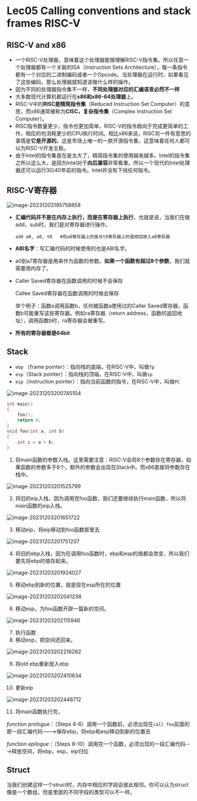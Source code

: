 # Lec05 Calling conventions and stack frames RISC-V

## RISC-V and x86

* 一个RISC-V处理器，意味着这个处理器能够理解RISC-V指令集。所以任意一个处理器都有一个关联的ISA（Instruction Sets Architecture），每一条指令都有一个对应的二进制编码或者一个Opcode。当处理器在运行时，如果看见了这些编码，那么处理器就知道该做什么样的操作。
* 因为不同的处理器指令集不一样，**不同处理器对应的汇编语言必然不一样**
* 大多数现代计算机都运行在**x86和x86-64处理器**上。
* RISC-V中的**RISC是精简指令集**（Reduced Instruction Set Computer）的意思，而x86通常被称为**CISC，复杂指令集**（Complex Instruction Set Computer）。
* RISC指令数量更少，指令也更加简单，RISC-V的指令趋向于完成更简单的工作，相应的也消耗更少的CPU执行时间。相比x86来说，RISC另一件有意思的事情是**它是开源的**。这是市场上唯一的一款开源指令集，这意味着任何人都可以为RISC-V开发主板。
* 由于Intel的指令集是在是太大了，精简指令集的使用越来越多。Intel的指令集之所以这么大，是因为Intel对于**向后兼容**非常看重。所以一个现代的Intel处理器还可以运行30/40年前的指令。Intel并没有下线任何指令。

## RISC-V寄存器

![image-20231203195758858](https://raw.githubusercontent.com/ZhouYixiuuuu/picture/master/imgs/202312031958462.png)

* **汇编代码并不是在内存上执行，而是在寄存器上执行**，也就是说，当我们在做add，sub时，我们是对寄存器进行操作。

  ```assembly
  add a0, a0, t0   #将a0寄存器上的值与t0寄存器上的值相加放入a0寄存器
  ```

* **ABI名字**：写汇编代码的时候使用的也是ABI名字。

* a0到a7寄存器是用来作为函数的参数。**如果一个函数有超过8个参数**，我们就需要用内存了。

* Caller Saved寄存器在函数调用的时候不会保存

  Callee Saved寄存器在函数调用的时候会保存

  举个例子：函数a调用函数b，任何被函数a使用过的Caller Saved寄存器，函数b可能重写这些寄存器。例如ra寄存器（return address，函数的返回地址），调用函数b时，ra寄存器会被重写。

* **所有的寄存器都是64bit**

## Stack

[参考]: https://textbook.cs161.org/memory-safety/x86.html

* `ebp` （frame pointer）：指向栈的底端，在RISC-V中，叫做`fp`
* `esp`（Stack pointer）：指向栈的顶端，在RISC-V中，叫做`sp`
* `eip`（instruction pointer）：指向当前函数的指令，在RISC-V中，叫做`PC`

![image-20231203200745104](https://raw.githubusercontent.com/ZhouYixiuuuu/picture/master/imgs/202312032007942.png)

```c
int main()
{
    foo();
    return 0;
}
void foo(int a, int b)
{
    int c = a + b;
}
```

1. 将main函数的参数入栈。这里需要注意：RISC-V会将8个参数存在寄存器，如果函数的参数多于8个，额外的参数会出现在Stack中。而x86直接将参数存在栈中。

![image-20231203201525799](https://raw.githubusercontent.com/ZhouYixiuuuu/picture/master/imgs/202312032015370.png)

2. 将旧的eip入栈，因为调用完foo函数，我们还要继续执行main函数，所以将main函数的eip入栈。

![image-20231203201651722](https://raw.githubusercontent.com/ZhouYixiuuuu/picture/master/imgs/202312032016005.png)

3. 移动eip，将eip移动到foo函数那里去

![image-20231203201751207](https://raw.githubusercontent.com/ZhouYixiuuuu/picture/master/imgs/202312032017021.png)

4. 将旧的ebp入栈，因为在调用foo函数时，ebp和esp的值都会改变，所以我们要先将ebp的值存起来。

![image-20231203201924027](https://raw.githubusercontent.com/ZhouYixiuuuu/picture/master/imgs/202312032019892.png)

5. 移动ebp到新的位置，就是现在esp所在的位置

![image-20231203202041238](https://raw.githubusercontent.com/ZhouYixiuuuu/picture/master/imgs/202312032020445.png)

6. 移动esp，为foo函数开辟一篇新的空间。

![image-20231203202115946](https://raw.githubusercontent.com/ZhouYixiuuuu/picture/master/imgs/202312032021278.png)

7. 执行函数
8. 移动esp，把空间还回来。

![image-20231203202216262](https://raw.githubusercontent.com/ZhouYixiuuuu/picture/master/imgs/202312032022550.png)

9. 将old ebp重新放入ebp

![image-20231203202410634](https://raw.githubusercontent.com/ZhouYixiuuuu/picture/master/imgs/202312032024363.png)

10. 更新eip

![image-20231203202448712](https://raw.githubusercontent.com/ZhouYixiuuuu/picture/master/imgs/202312032024876.png)

11. 将main函数执行完，

 *function prologue*：（Steps 4-6）调用一个函数前，必须出现在`call foo`前面的那一段汇编代码--->保存ebp，将ebp和esp移动到新的位置去

*function epilogue*：（Steps 8-10）调用完一个函数，必须出现的一段汇编代码--->释放空间，将ebp，esp，eip归位

## Struct

当我们创建这样一个struct时，内存中相应的字段会彼此相邻。你可以认为struct像是一个数组，但是里面的不同字段的类型可以不一样。